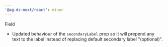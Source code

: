 ```yaml
---
'@ag.ds-next/react': minor
---
```


Field

- Updated behaviour of the `secondaryLabel` prop so it will prepend any text to the label instead of replacing default secondary label "(optional)".
